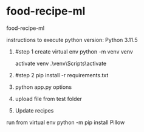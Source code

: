 # food-recipe-ml
food-recipe-ml

instructions to execute
python version: Python 3.11.5

1. #step 1
    create virtual env
    python -m venv venv

    activate venv
    .\venv\Scripts\activate

2. #step 2
    pip install -r requirements.txt

3. python app.py
 options

4. upload file from test folder

5. Update recipes

run from virtual env
python -m pip install Pillow
